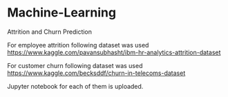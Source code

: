 # Machine-Learning
Attrition and Churn Prediction

For employee attrition following dataset was used
https://www.kaggle.com/pavansubhasht/ibm-hr-analytics-attrition-dataset

For customer churn following dataset was used
https://www.kaggle.com/becksddf/churn-in-telecoms-dataset

Jupyter notebook for each of them is uploaded.
